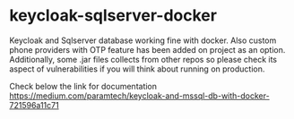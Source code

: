 # keycloak-sqlserver-docker
Keycloak and Sqlserver database working fine with docker. 
Also custom phone providers with OTP feature has been added on project as an option. 
Additionally, some .jar files collects from other repos so please check its aspect of vulnerabilities if you will think about running on production.

Check below the link for documentation
https://medium.com/paramtech/keycloak-and-mssql-db-with-docker-721596a11c71
